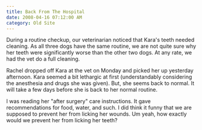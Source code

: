 ```yaml
---
title: Back From The Hospital
date: 2008-04-16 07:12:00 AM
category: Old Site
---
```


During a routine checkup, our veterinarian noticed that Kara's teeth needed cleaning. As all three dogs have the same routine, we are not quite sure why her teeth were significantly worse than the other two dogs. At any rate, we had the vet do a full cleaning.

Rachel dropped off Kara at the vet on Monday and picked her up yesterday afternoon. Kara seemed a bit lethargic at first (understandably considering the anesthesia and drugs she was given). But, she seems back to normal. It will take a few days before she is back to her normal routine.

I was reading her "after surgery" care instructions. It gave recommendations for food, water, and such. I did think it funny that we are supposed to prevent her from licking her wounds. Um yeah, how exactly would we prevent her from licking her teeth?
